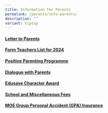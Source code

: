 ```yaml
---
title: Information for Parents
permalink: /parents/info-parents/
description: ""
variant: tiptap
---
```

<h4><a href="/parents/info-for-parents/letters/" rel="noopener noreferrer nofollow" target="_blank">Letter to Parents</a></h4>
<h4><a href="/parents/info-for-parents/ft-list/" rel="noopener noreferrer nofollow" target="_blank">Form Teachers List for 2024</a></h4>
<h4><a href="/parents/info-for-parents/ppp/" rel="noopener noreferrer nofollow" target="_blank">Positive Parenting Programme</a></h4>
<h4><a href="/parents/info-for-parents/dwp/" rel="noopener noreferrer nofollow" target="_blank">Dialogue with Parents</a></h4>
<h4><a href="/parents/info-for-parents/edusave/" rel="noopener noreferrer nofollow" target="_blank">Edusave Character Award</a></h4>
<h4><a href="/parents/info-for-parents/fees/" rel="noopener noreferrer nofollow" target="_blank">School and Miscellaneous Fees</a></h4>
<h4><a href="/parents/info-for-parents/insurance/" rel="noopener noreferrer nofollow" target="_blank">MOE Group Personal Accident (GPA) Insurance</a></h4>
<p></p>